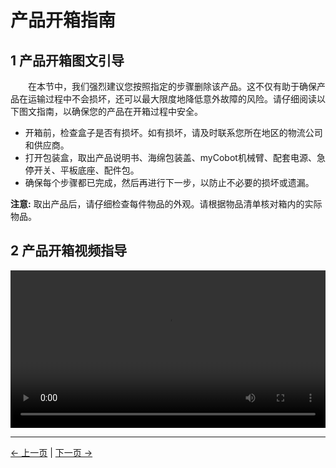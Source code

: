 # 产品开箱指南

## 1 产品开箱图文引导

&emsp;&emsp;在本节中，我们强烈建议您按照指定的步骤删除该产品。这不仅有助于确保产品在运输过程中不会损坏，还可以最大限度地降低意外故障的风险。请仔细阅读以下图文指南，以确保您的产品在开箱过程中安全。
- 开箱前，检查盒子是否有损坏。如有损坏，请及时联系您所在地区的物流公司和供应商。
- 打开包装盒，取出产品说明书、海绵包装盖、myCobot机械臂、配套电源、急停开关、平板底座、配件包。
- 确保每个步骤都已完成，然后再进行下一步，以防止不必要的损坏或遗漏。

**注意:** 取出产品后，请仔细检查每件物品的外观。请根据物品清单核对箱内的实际物品。


## 2 产品开箱视频指导

<video id="my-video" class="video-js" controls preload="auto" width="100%"
poster="" data-setup='{"aspectRatio":"16:9"}'>
  <source src="https://static.elephantrobotics.com/wp-content/uploads/2022/05/%E4%B8%AD%E6%96%87600-%E5%B0%8F%E5%B0%BA%E5%AF%B8-1.mp4"></video>



---
[← 上一页](4.1-ProductStandardList.md) | [下一页 →](4.3-Power-onTestGuide.md)